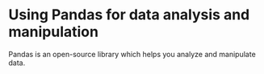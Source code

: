 # Using Pandas for data analysis and manipulation

Pandas is an open-source library which helps you analyze and manipulate data.
